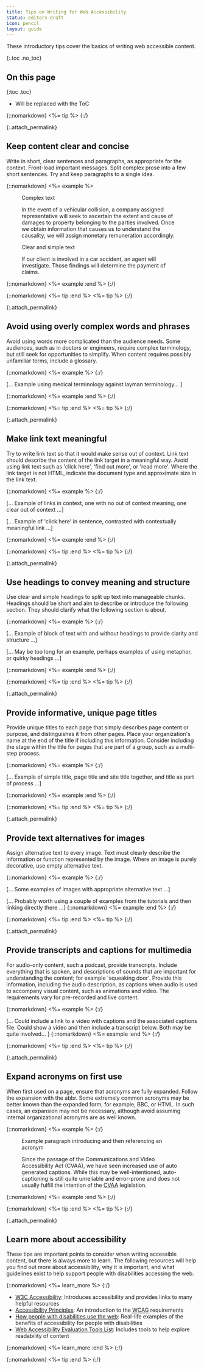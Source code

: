 ```yaml
---
title: Tips on Writing for Web Accessibility
status: editors-draft
icon: pencil
layout: guide
---
```


These introductory tips cover the basics of writing web accessible content.


{:.toc .no_toc}
## On this page

{:toc .toc}
* Will be replaced with the ToC

{::nomarkdown}
<%= tip %>
{:/}

{:.attach_permalink}
##  Keep content clear and concise 

Write in short, clear sentences and paragraphs, as appropriate for the context. Front-load important messages. Split complex prose into a few short sentences. Try and keep paragraphs to a single idea.
 
{::nomarkdown}
<%= example %>

<div class="two-column">
  <figure>
    <figcaption>Complex text</figcaption>
    <div>
      <p class="fail">In the event of a vehicular collision, a company assigned representative will seek to ascertain the extent and cause of damages to property belonging to the parties involved. Once we obtain information that causes us to understand the causality, we will assign monetary remuneration accordingly.</p>
    </div>
  </figure>
  <figure>
    <figcaption>Clear and simple text</figcaption>
    <div>
      <p class="pass">If our client is involved in a car accident, an agent will investigate. Those findings will determine the payment of claims.</p>
    </div>
  </figure>
</div>

{::nomarkdown}
<%= example :end %>
{:/}

{::nomarkdown}
<%= tip :end %>
<%= tip %>
{:/}

{:.attach_permalink}
## Avoid using overly complex words and phrases

Avoid using words more complicated than the audience needs. Some audiences, such as in doctors or engineers, require complex terminology, but still seek for opportunities to simplify. When content requires possibly unfamiliar terms, include a glossary. 

{::nomarkdown}
<%= example %>
{:/}

[... Example using medical terminology against layman terminology... ]

{::nomarkdown}
<%= example :end %>
{:/}

{::nomarkdown}
<%= tip :end %>
<%= tip %>
{:/}

{:.attach_permalink}
## Make link text meaningful

Try to write link text so that it would make sense out of context. Link text should describe the content of the link target in a meaningful way. Avoid using link text such as 'click here', 'find out more', or 'read more'. Where the link target is not HTML, indicate the document type and approximate size in the link text.

{::nomarkdown}
<%= example %>
{:/}

[... Example of links in context, one with no out of context meaning, one clear out of context ...]

[... Example of 'click here' in sentence, contrasted with contextually meaningful link ...]

{::nomarkdown}
<%= example :end %>
{:/}

{::nomarkdown}
<%= tip :end %>
<%= tip %>
{:/}

{:.attach_permalink}
## Use headings to convey meaning and structure 

Use clear and simple headings to split up text into manageable chunks. Headings should be short and aim to describe or introduce the following section. They should clarify what the following section is about.  

{::nomarkdown}
<%= example %>
{:/}

[... Example of block of text with and without headings to provide clarity and structure ...]

[... May be too long for an example, perhaps examples of using metaphor, or quirky headings ...]

{::nomarkdown}
<%= example :end %>
{:/}

{::nomarkdown}
<%= tip :end %>
<%= tip %>
{:/}

{:.attach_permalink}
## Provide informative, unique page titles

Provide unique titles to each page that simply describes page content or purpose, and distinguishes it from other pages. Place your organization's name at the end of the title if including this information. Consider including the stage within the title for pages that are part of a group, such as a multi-step process.

{::nomarkdown}
<%= example %>
{:/}

[... Example of simple title, page title and site title together, and title as part of process ...]

{::nomarkdown}
<%= example :end %>
{:/}

{::nomarkdown}
<%= tip :end %>
<%= tip %>
{:/}

{:.attach_permalink}
## Provide text alternatives for images

Assign alternative text to every image. Text must clearly describe the information or function represented by the image. Where an image is purely decorative, use empty alternative text.

{::nomarkdown}
<%= example %>
{:/}

[... Some examples of images with appropriate alternative text ...]

[... Probably worth using a couple of examples from the tutorials and then linking directly there ...]
{::nomarkdown}
<%= example :end %>
{:/}

{::nomarkdown}
<%= tip :end %>
<%= tip %>
{:/}

{:.attach_permalink}
## Provide transcripts and captions for multimedia

For audio-only content, such a podcast, provide transcripts. Include everything that is spoken, and descriptions of sounds that are important for understanding the content; for example 'squeaking door'. Provide this information, including the audio description, as captions when audio is used to accompany visual content, such as animations and video. The requirements vary for pre-recorded and live content.

{::nomarkdown}
<%= example %>
{:/}

[... Could include a link to a video with captions and the associated captions file. Could show a video and then include a transcript below. Both may be quite involved... ]
{::nomarkdown}
<%= example :end %>
{:/}

{::nomarkdown}
<%= tip :end %>
<%= tip %>
{:/}

{:.attach_permalink}
## Expand acronyms on first use

When first used on a page, ensure that acronyms are fully expanded. Follow the expansion with the abbr. Some extremely common acronyms may be better known than the expanded form, for example, BBC, or HTML. In such cases, an expansion may not be necessary, although avoid assuming internal organizational acronyms are as well known.

{::nomarkdown}
<%= example %>
{:/}

<div class="">
  <figure>
    <figcaption>Example paragraph introducing and then referencing an acronym</figcaption>
    <div>
      <p>Since the passage of the Communications and Video Accessibility Act (CVAA), we have seen increased use of auto generated captions. While this may be well-intentioned, auto-captioning is still quite unreliable and error-prone and does not usually fulfill the intention of the <abbr title="Communications and Video Accessibility Act">CVAA</abbr> legislation.</p>
    </div>
  </figure>
</div>

{::nomarkdown}
<%= example :end %>
{:/}

{::nomarkdown}
<%= tip :end %>
<%= tip %>
{:/}

{:.attach_permalink}
## Learn more about accessibility

These tips are important points to consider when writing accessible content, but there is always more to learn. The following resources will help you find out more about accessibility, why it is important, and what guidelines exist to help support people with disabilities accessing the web.

{::nomarkdown}
<%= learn_more %>
{:/}

* [<abbr title="World Wide Web Consortium">W3C</abbr> Accessibility](/standards/webdesign/accessibility): Introduces accessibility and provides links to many helpful resources
* [Accessibility Principles](/WAI/intro/people-use-web/principles): An introduction to the <abbr title="Web Content Accessibility Guidelines">WCAG</abbr> requirements
* [How people with disabilities use the web](/WAI/intro/people-use-web): Real-life examples of the benefits of accessibility for people with disabilities
* [Web Accessibility Evaluation Tools List](/WAI/ER/tools/): Includes tools to help explore readability of content

{::nomarkdown}
<%= learn_more :end %>
{:/}

{::nomarkdown}
<%= tip :end %>
{:/}
